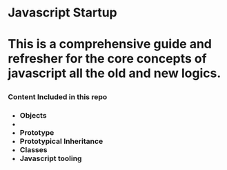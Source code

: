<h1>Javascript Startup<h1>

<p>This is a comprehensive guide and refresher for the core concepts of javascript all the old and new logics.<p>
<h3>Content Included in this repo<h3>
<ul>
<li>Objects<li>
<li>Prototype</li>
<li>Prototypical Inheritance</li>
<li>Classes</li>
<li>Javascript tooling</li>
<ul>
